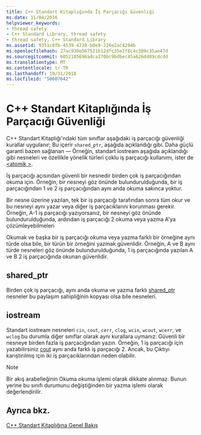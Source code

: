 ```yaml
---
title: C++ Standart Kitaplığında İş Parçacığı Güvenliği
ms.date: 11/04/2016
helpviewer_keywords:
- thread safety
- C++ Standard Library, thread safety
- thread safety, C++ Standard Library
ms.assetid: 9351c8fb-4539-4728-b0e9-226e2ac4284b
ms.openlocfilehash: 27ac930e567521b12dfc35e2f8c4c389c35ae47d
ms.sourcegitcommit: 6052185696adca270bc9bdbec45a626dd89cdcdd
ms.translationtype: MT
ms.contentlocale: tr-TR
ms.lasthandoff: 10/31/2018
ms.locfileid: "50607642"
---
```

# <a name="thread-safety-in-the-c-standard-library"></a>C++ Standart Kitaplığında İş Parçacığı Güvenliği

C++ Standart Kitaplığı'ndaki tüm sınıflar aşağıdaki iş parçacığı güvenliği kurallar uygulanır; Bu içerir `shared_ptr`, aşağıda açıklandığı gibi.  Daha güçlü garanti bazen sağlanan — Örneğin, standart iostream aşağıda açıklandığı gibi nesneleri ve özellikle yönelik türleri çoklu iş parçacığı kullanımı, ister de [ \<atomik >](../standard-library/atomic.md).

İş parçacığı açısından güvenli bir nesnedir birden çok iş parçacığından okuma için. Örneğin, bir nesneyi göz önünde bulundurulduğunda, bir iş parçacığından 1 ve 2 iş parçacığından aynı anda okuma sakınca yoktur.

Bir nesne üzerine yazılan, tek bir iş parçacığı tarafından sonra tüm okur ve bu nesneyi aynı yazar veya diğer iş parçacıklarını korunması gerekir. Örneğin, A-1 iş parçacığı yazıyorsanız, bir nesneyi göz önünde bulundurulduğunda, ardından iş parçacığı 2 okuma veya yazma A'ya çözümleyebilmeleri

Okumak ve başka bir iş parçacığı okuma veya yazma farklı bir örneğine aynı türde olsa bile, bir türün bir örneğini yazmak güvenlidir. Örneğin, A ve B aynı türde nesneleri göz önünde bulundurulduğunda, 1 iş parçacığında yazılan A ve B 2 iş parçacığında okunan güvenlidir.

## <a name="sharedptr"></a>shared_ptr

Birden çok iş parçacığı, aynı anda okuma ve yazma farklı [shared_ptr](../standard-library/shared-ptr-class.md) nesneler bu paylaşım sahipliğinin kopyası olsa bile nesneleri.

## <a name="iostream"></a>iostream

Standart iostream nesneleri `cin`, `cout`, `cerr`, `clog`, `wcin`, `wcout`, `wcerr`, ve `wclog` bu durumla diğer sınıflar olarak aynı kurallara uymanız: Güvenli bir nesneye birden fazla iş parçacığından yazın. Örneğin, 1 iş parçacığı için yazabilirsiniz [cout](../standard-library/iostream.md#cout) aynı anda farklı iş parçacığı 2. Ancak, bu Çıktıyı karıştırılmış için iki iş parçacıklarından neden olabilir.

> [!NOTE]
> Bir akış arabelleğinin Okuma okuma işlemi olarak dikkate alınmaz. Bunun yerine bu sınıfı durumunu değiştiğinden bir yazma işlemi olarak değerlendirilir.

## <a name="see-also"></a>Ayrıca bkz.

[C++ Standart Kitaplığına Genel Bakış](../standard-library/cpp-standard-library-overview.md)<br/>
